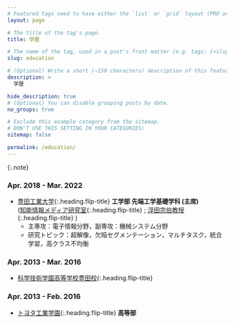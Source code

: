 ```yaml
---
# Featured tags need to have either the `list` or `grid` layout (PRO only).
layout: page

# The title of the tag's page.
title: 学歴

# The name of the tag, used in a post's front matter (e.g. tags: [<slug>]).
slug: education

# (Optional) Write a short (~150 characters) description of this featured tag.
description: >
  学歴

hide_description: true
# (Optional) You can disable grouping posts by date.
no_groups: true

# Exclude this example category from the sitemap.
# DON'T USE THIS SETTING IN YOUR CATEGORIES!
sitemap: false

permalink: /education/
---
```



{:.note}

### Apr. 2018 - Mar. 2022
* [豊田工業大学]{:.heading.flip-title} **工学部 先端工学基礎学科 (主席)** <br>([知能情報メディア研究室]{:.heading.flip-title} ; [浮田宗伯教授]{:.heading.flip-title} )
  * 主専攻：電子情報分野，副専攻：機械システム分野
  * 研究トピック：超解像，欠陥セグメンテーション，マルチタスク，統合学習，高クラス不均衡

### Apr. 2013 - Mar. 2016
* [科学技術学園高等学校豊田校]{:.heading.flip-title}

### Apr. 2013 - Feb. 2016
* [トヨタ工業学園]{:.heading.flip-title} **高等部**




<!-- [^1] : GPA 3.  -->



[トヨタ工業学園]: http://www.toyota.co.jp/company/gakuen/index.html
[科学技術学園高等学校豊田校]: https://tsushin.kagiko.ed.jp/cooperation/district/
[豊田工業大学]: https://www.toyota-ti.ac.jp/
[浮田宗伯教授]: https://www.toyota-ti.ac.jp/Lab/Denshi/iim/ukita/index-j.html
[知能情報メディア研究室]: https://www.toyota-ti.ac.jp/Lab/Denshi/iim/index-j.html

<!-- * [Install]{:.heading.flip-title} --- How to install and run Hydejack.
{:.related-posts.faded}

[install]: http://www.toyota.co.jp/company/gakuen/index.html -->
